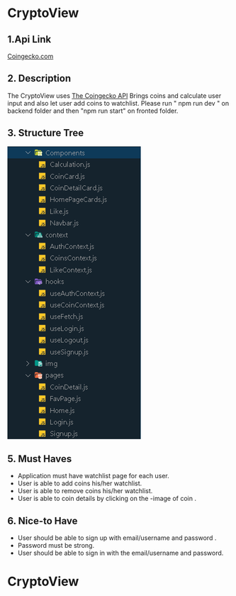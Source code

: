 # CryptoView

## 1.Api  Link 

[Coingecko.com](https://www.coingecko.com/en/api/documentation)



## 2. Description

The CryptoView uses [The Coingecko API](https://www.coingecko.com/en/api) 
Brings coins  and calculate user input and also let user  add coins to watchlist.
Please run  " npm run dev " on backend folder and then "npm run start" on fronted folder.

 
## 3. Structure Tree

![](./Structure.png)





## 5. Must Haves

- Application must have  watchlist page for each user.
- User is able to add coins his/her    watchlist.
- User is able to remove coins his/her   watchlist.
- User is able to coin details by clicking on the -image of coin .


## 6. Nice-to Have


- User should be able to sign up with email/username and password .
- Password must be strong. 
- User should be able to sign in with the email/username and password.



# CryptoView
